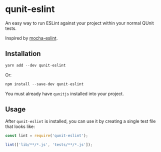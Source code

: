 # qunit-eslint

An easy way to run ESLint against your project within your normal QUnit tests.

Inspired by [mocha-eslint](https://github.com/BadgeLabs/mocha-eslint).

## Installation

```js
yarn add --dev qunit-eslint
```

Or:

```js
npm install --save-dev qunit-eslint
```

You must already have `qunitjs` installed into your project.

## Usage

After `qunit-eslint` is installed, you can use it by creating a single test file that looks like:

```js
const lint = require('qunit-eslint');

lint(['lib/**/*.js', 'tests/**/*.js']);
```
